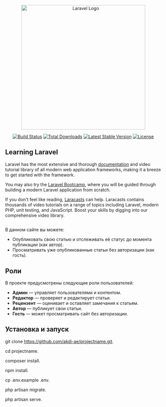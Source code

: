 <p align="center"><a href="https://laravel.com" target="_blank"><img src="https://raw.githubusercontent.com/laravel/art/master/logo-lockup/5%20SVG/2%20CMYK/1%20Full%20Color/laravel-logolockup-cmyk-red.svg" width="400" alt="Laravel Logo"></a></p>

<p align="center">
<a href="https://github.com/laravel/framework/actions"><img src="https://github.com/laravel/framework/workflows/tests/badge.svg" alt="Build Status"></a>
<a href="https://packagist.org/packages/laravel/framework"><img src="https://img.shields.io/packagist/dt/laravel/framework" alt="Total Downloads"></a>
<a href="https://packagist.org/packages/laravel/framework"><img src="https://img.shields.io/packagist/v/laravel/framework" alt="Latest Stable Version"></a>
<a href="https://packagist.org/packages/laravel/framework"><img src="https://img.shields.io/packagist/l/laravel/framework" alt="License"></a>
</p>


## Learning Laravel

Laravel has the most extensive and thorough [documentation](https://laravel.com/docs) and video tutorial library of all modern web application frameworks, making it a breeze to get started with the framework.

You may also try the [Laravel Bootcamp](https://bootcamp.laravel.com), where you will be guided through building a modern Laravel application from scratch.

If you don't feel like reading, [Laracasts](https://laracasts.com) can help. Laracasts contains thousands of video tutorials on a range of topics including Laravel, modern PHP, unit testing, and JavaScript. Boost your skills by digging into our comprehensive video library.

##
В данном сайте вы можете:
- Опубликовать свою статью и отслеживать её статус до момента публикации (как автор).
- Просматривать уже опубликованные статьи без авторизации (как гость).

## Роли
В проекте предусмотрены следующие роли пользователей:
- **Админ** — управляет пользователями и контентом.
- **Редактор** — проверяет и редактирует статьи.
- **Рецензент** — оценивает и оставляет замечания к статьям.
- **Автор** — публикует свои статьи.
- **Гость** — может просматривать сайт без авторизации.


## Установка и запуск

git clone https://github.com/akdi-ae/projectname.git.

cd projectname.

composer install.

npm install.

cp .env.example .env.

php artisan migrate.

php artisan serve.

